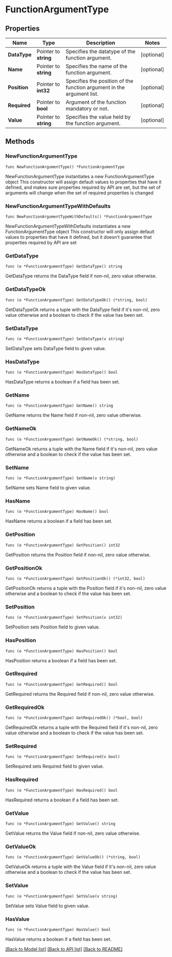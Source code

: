 # FunctionArgumentType

## Properties

Name | Type | Description | Notes
------------ | ------------- | ------------- | -------------
**DataType** | Pointer to **string** | Specifies the datatype of the function argument. | [optional] 
**Name** | Pointer to **string** | Specifies the name of the function argument. | [optional] 
**Position** | Pointer to **int32** | Specifies the position of the function argument in the argument list. | [optional] 
**Required** | Pointer to **bool** | Argument of the function mandatory or not. | [optional] 
**Value** | Pointer to **string** | Specifies the value held by the function argument. | [optional] 

## Methods

### NewFunctionArgumentType

`func NewFunctionArgumentType() *FunctionArgumentType`

NewFunctionArgumentType instantiates a new FunctionArgumentType object
This constructor will assign default values to properties that have it defined,
and makes sure properties required by API are set, but the set of arguments
will change when the set of required properties is changed

### NewFunctionArgumentTypeWithDefaults

`func NewFunctionArgumentTypeWithDefaults() *FunctionArgumentType`

NewFunctionArgumentTypeWithDefaults instantiates a new FunctionArgumentType object
This constructor will only assign default values to properties that have it defined,
but it doesn't guarantee that properties required by API are set

### GetDataType

`func (o *FunctionArgumentType) GetDataType() string`

GetDataType returns the DataType field if non-nil, zero value otherwise.

### GetDataTypeOk

`func (o *FunctionArgumentType) GetDataTypeOk() (*string, bool)`

GetDataTypeOk returns a tuple with the DataType field if it's non-nil, zero value otherwise
and a boolean to check if the value has been set.

### SetDataType

`func (o *FunctionArgumentType) SetDataType(v string)`

SetDataType sets DataType field to given value.

### HasDataType

`func (o *FunctionArgumentType) HasDataType() bool`

HasDataType returns a boolean if a field has been set.

### GetName

`func (o *FunctionArgumentType) GetName() string`

GetName returns the Name field if non-nil, zero value otherwise.

### GetNameOk

`func (o *FunctionArgumentType) GetNameOk() (*string, bool)`

GetNameOk returns a tuple with the Name field if it's non-nil, zero value otherwise
and a boolean to check if the value has been set.

### SetName

`func (o *FunctionArgumentType) SetName(v string)`

SetName sets Name field to given value.

### HasName

`func (o *FunctionArgumentType) HasName() bool`

HasName returns a boolean if a field has been set.

### GetPosition

`func (o *FunctionArgumentType) GetPosition() int32`

GetPosition returns the Position field if non-nil, zero value otherwise.

### GetPositionOk

`func (o *FunctionArgumentType) GetPositionOk() (*int32, bool)`

GetPositionOk returns a tuple with the Position field if it's non-nil, zero value otherwise
and a boolean to check if the value has been set.

### SetPosition

`func (o *FunctionArgumentType) SetPosition(v int32)`

SetPosition sets Position field to given value.

### HasPosition

`func (o *FunctionArgumentType) HasPosition() bool`

HasPosition returns a boolean if a field has been set.

### GetRequired

`func (o *FunctionArgumentType) GetRequired() bool`

GetRequired returns the Required field if non-nil, zero value otherwise.

### GetRequiredOk

`func (o *FunctionArgumentType) GetRequiredOk() (*bool, bool)`

GetRequiredOk returns a tuple with the Required field if it's non-nil, zero value otherwise
and a boolean to check if the value has been set.

### SetRequired

`func (o *FunctionArgumentType) SetRequired(v bool)`

SetRequired sets Required field to given value.

### HasRequired

`func (o *FunctionArgumentType) HasRequired() bool`

HasRequired returns a boolean if a field has been set.

### GetValue

`func (o *FunctionArgumentType) GetValue() string`

GetValue returns the Value field if non-nil, zero value otherwise.

### GetValueOk

`func (o *FunctionArgumentType) GetValueOk() (*string, bool)`

GetValueOk returns a tuple with the Value field if it's non-nil, zero value otherwise
and a boolean to check if the value has been set.

### SetValue

`func (o *FunctionArgumentType) SetValue(v string)`

SetValue sets Value field to given value.

### HasValue

`func (o *FunctionArgumentType) HasValue() bool`

HasValue returns a boolean if a field has been set.


[[Back to Model list]](../README.md#documentation-for-models) [[Back to API list]](../README.md#documentation-for-api-endpoints) [[Back to README]](../README.md)



